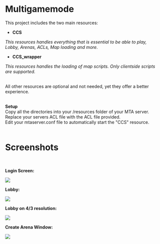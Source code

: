 # Multigamemode

This project includes the two main resources:
- **CCS**

_This resources handles everything that is essential to be able to play, Lobby, Arenas, ACLs, Map loading and more._
- **CCS_wrapper**

_This resources handles the loading of map scripts. Only clientside scripts are supported._

<br/>
All other resources are optional and not needed, yet they offer a better experience.  
<br/>
<br/>

**Setup**  
Copy all the directories into your /resources folder of your MTA server.  
Replace your servers ACL file with the ACL file provided.  
Edit your mtaserver.conf file to automatically start the "CCS" resource.  
<br/>
# Screenshots 
<br/>

**Login Screen:**

![](https://i.imgur.com/ztyZ6bX.jpg)

**Lobby:**

![](https://i.imgur.com/mql3HTm.jpg)

**Lobby on 4/3 resolution:**

![](https://i.imgur.com/KrcOjkE.jpg)

**Create Arena Window:**

![](https://i.imgur.com/qZJA7mz.jpg)
